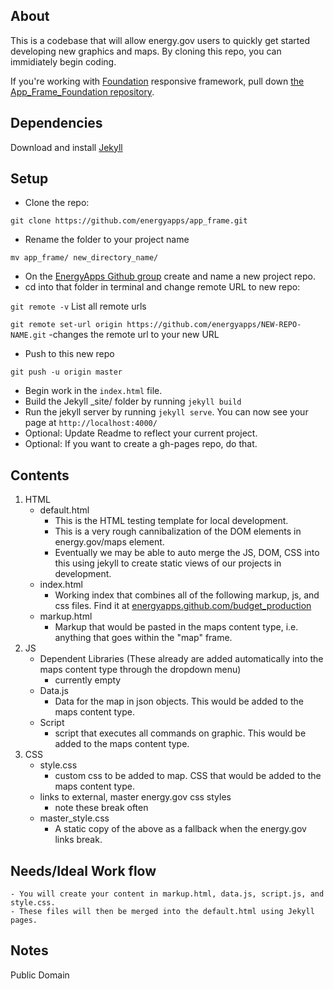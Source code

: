 ## About

This is a codebase that will allow energy.gov users to quickly get started developing new graphics and maps. By cloning this repo, you can immidiately begin coding. 

If you're working with [Foundation](http://foundation.zurb.com/) responsive framework, pull down [the App_Frame_Foundation repository](https://github.com/energyapps/app-frame-foundation).

## Dependencies
Download and install [Jekyll](http://jekyllrb.com/)

## Setup

- Clone the repo:

`git clone https://github.com/energyapps/app_frame.git`

- Rename the folder to your project name

`mv app_frame/ new_directory_name/`

- On the [EnergyApps Github group](https://github.com/energyapps) create and name a new project repo.
- cd into that folder in terminal and change remote URL to new repo:

`git remote -v` List all remote urls

`git remote set-url origin https://github.com/energyapps/NEW-REPO-NAME.git` -changes the remote url to your new URL

- Push to this new repo

`git push -u origin master`

- Begin work in the `index.html` file.
- Build the Jekyll _site/ folder by running `jekyll build`
- Run the jekyll server by running `jekyll serve`. You can now see your page at `http://localhost:4000/`
- Optional: Update Readme to reflect your current project.
- Optional: If you want to create a gh-pages repo, do that.

## Contents

1.	HTML
	* default.html
		- This is the HTML testing template for local development.
		- This is a very rough cannibalization of the DOM elements in energy.gov/maps element.
		- Eventually we may be able to auto merge the JS, DOM, CSS into this using jekyll to create static views of our projects in development.
	* index.html
		- Working index that combines all of the following markup, js, and css files. Find it at [energyapps.github.com/budget_production](energyapps.github.com/budget_production)
	* markup.html
		- Markup that would be pasted in the maps content type, i.e. anything that goes within the "map" frame.
2. JS
	* Dependent Libraries (These already are added automatically into the maps content type through the dropdown menu)
		- currently empty
	* Data.js
		- Data for the map in json objects. This would be added to the maps content type.
	* Script
		- script that executes all commands on graphic. This would be added to the maps content type.
3. CSS
	* style.css
		- custom css to be added to map. CSS that would be added to the maps content type.
	* links to external, master energy.gov css styles
		- note these break often
	* master_style.css
		- A static copy of the above as a fallback when the energy.gov links break.

## Needs/Ideal Work flow

	- You will create your content in markup.html, data.js, script.js, and style.css.
	- These files will then be merged into the default.html using Jekyll pages.
	

## Notes


Public Domain
